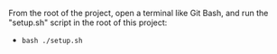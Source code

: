 From the root of the project, open a terminal like Git Bash, and run the "setup.sh" script in the root of this project:

- `bash ./setup.sh`
